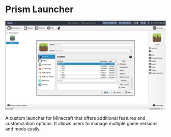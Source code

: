 # Prism Launcher

![Prism screenshot](assets/screenshot.png)


A custom launcher for Minecraft that offers additional features and customization options.
It allows users to manage multiple game versions and mods easily.
